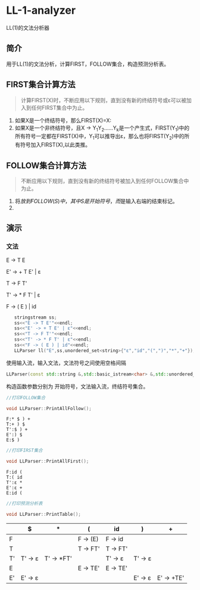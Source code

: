 # LL-1-analyzer
LL(1)的文法分析器

## 简介
用于LL(1)的文法分析，计算FIRST，FOLLOW集合，构造预测分析表。

## FIRST集合计算方法
> 计算FIRST(X)时，不断应用以下规则，直到没有新的终结符号或ε可以被加入到任何FIRST集合中为止。
1. 如果X是一个终结符号，那么FIRST(X)=X:
2. 如果X是一个非终结符号，且X -> Y<sub>1</sub>Y<sub>2</sub>……Y<sub>k</sub>是一个产生式，FIRST(Y<sub>1</sub>)中的所有符号一定都在FIRST(X)中，Y<sub>1</sub>可以推导出ε，那么也将FIRST(Y<sub>2</sub>)中的所有符号加入FIRST(X),以此类推。

## FOLLOW集合计算方法
> 不断应用以下规则，直到没有新的终结符号被加入到任何FOLLOW集合中为止。
1. 将$放到FOLLOW(S)中，其中S是开始符号，而$是输入右端的结束标记。
2. 

## 演示
### 文法
 E -> T E

 E' -> + T E' | ε 

 T -> F T'

 T' -> * F T' | ε
 
 F -> ( E ) | id

 ```cpp
    stringstream ss;
    ss<<"E -> T E'"<<endl;
    ss<<"E' -> + T E' | ε"<<endl;
    ss<<"T -> F T'"<<endl;
    ss<<"T' -> * F T' | ε"<<endl;
    ss<<"F -> ( E ) | id"<<endl;
    LLParser ll("E",ss,unordered_set<string>{"ε","id","(",")","*","+"});
 ```
 使用输入流，输入文法，文法符号之间使用空格间隔
```cpp
LLParser(const std::string &,std::basic_istream<char> &,std::unordered_set<std::string>);

```
构造函数参数分别为 开始符号，文法输入流，终结符号集合。
```cpp
//打印FOLLOW集合

void LLParser::PrintAllFollow();
```
```
F:* $ ) + 
T:+ ) $ 
T':$ ) + 
E':) $ 
E:$ )
```


```cpp
//打印FIRST集合

void LLParser::PrintAllFirst();
```
```
F:id ( 
T:( id 
T':ε * 
E':ε + 
E:id (
```
```cpp
//打印预测分析表

void LLParser::PrintTable();
```

| | $ | * | ( | id | ) | + |
----|------|----------|---------|------|------|------|
F |   |   | F -> (E) | F -> id |  |  
T |   |   | T -> FT' | T -> FT' |  |  
T' | T' -> ε  | T' -> *FT'  |  | T' -> ε | T' -> ε |  
E |   |   | E -> TE' | E -> TE' |  |  
E' | E' -> ε  |   |  |  | E' -> ε |  E' -> +TE'